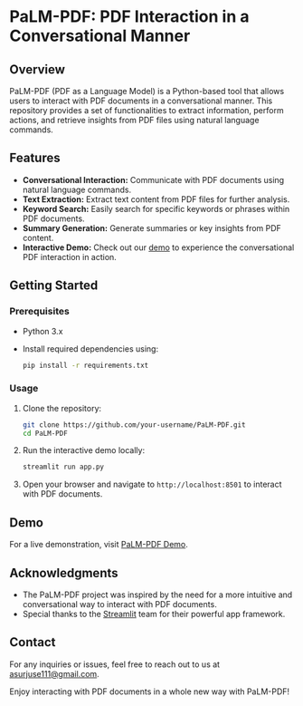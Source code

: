 # PaLM-PDF: PDF Interaction in a Conversational Manner

## Overview

PaLM-PDF (PDF as a Language Model) is a Python-based tool that allows users to interact with PDF documents in a conversational manner. This repository provides a set of functionalities to extract information, perform actions, and retrieve insights from PDF files using natural language commands.

## Features

- **Conversational Interaction:** Communicate with PDF documents using natural language commands.
- **Text Extraction:** Extract text content from PDF files for further analysis.
- **Keyword Search:** Easily search for specific keywords or phrases within PDF documents.
- **Summary Generation:** Generate summaries or key insights from PDF content.
- **Interactive Demo:** Check out our [demo](https://docwizard.streamlit.app/) to experience the conversational PDF interaction in action.

## Getting Started

### Prerequisites

- Python 3.x
- Install required dependencies using:

  ```bash
  pip install -r requirements.txt
  ```

### Usage

1. Clone the repository:

   ```bash
   git clone https://github.com/your-username/PaLM-PDF.git
   cd PaLM-PDF
   ```

2. Run the interactive demo locally:

   ```bash
   streamlit run app.py
   ```

3. Open your browser and navigate to `http://localhost:8501` to interact with PDF documents.

## Demo

For a live demonstration, visit [PaLM-PDF Demo](https://docwizard.streamlit.app/).

## Acknowledgments

- The PaLM-PDF project was inspired by the need for a more intuitive and conversational way to interact with PDF documents.
- Special thanks to the [Streamlit](https://streamlit.io/) team for their powerful app framework.

## Contact

For any inquiries or issues, feel free to reach out to us at asurjuse111@gmail.com.

Enjoy interacting with PDF documents in a whole new way with PaLM-PDF!
